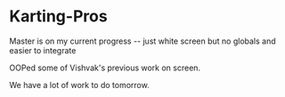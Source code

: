# Karting-Pros


Master is on my current progress -- just white screen but no globals and easier to integrate

OOPed some of Vishvak's previous work on screen. 


We have a lot of work to do tomorrow.
